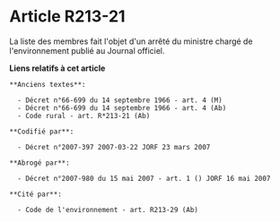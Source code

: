 # Article R213-21

La liste des membres fait l'objet d'un arrêté du ministre chargé de l'environnement publié au Journal officiel.

**Liens relatifs à cet article**

	**Anciens textes**:

	  - Décret n°66-699 du 14 septembre 1966 - art. 4 (M)
	  - Décret n°66-699 du 14 septembre 1966 - art. 4 (Ab)
	  - Code rural - art. R*213-21 (Ab)

	**Codifié par**:

	  - Décret n°2007-397 2007-03-22 JORF 23 mars 2007

	**Abrogé par**:

	  - Décret n°2007-980 du 15 mai 2007 - art. 1 () JORF 16 mai 2007

	**Cité par**:

	  - Code de l'environnement - art. R213-29 (Ab)
